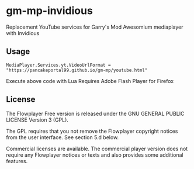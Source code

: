 # gm-mp-invidious
Replacement YouTube services for Garry's Mod Awesomium mediaplayer with Invidious

## Usage
```
MediaPlayer.Services.yt.VideoUrlFormat = "https://pancakeportal99.github.io/gm-mp/youtube.html"
```
Execute above code with Lua
Requires Adobe Flash Player for Firefox
## License
The Flowplayer Free version is released under the GNU GENERAL PUBLIC LICENSE Version 3 (GPL).

The GPL requires that you not remove the Flowplayer copyright notices from the user interface. See section 5.d below.

Commercial licenses are available. The commercial player version does not require any Flowplayer notices or texts and also provides some additional features.
